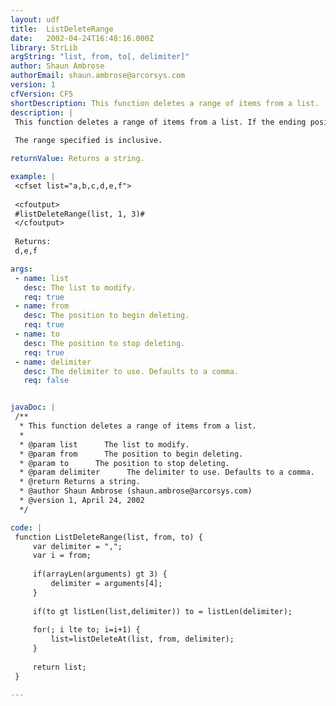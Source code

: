 ```yaml
---
layout: udf
title:  ListDeleteRange
date:   2002-04-24T16:48:16.000Z
library: StrLib
argString: "list, from, to[, delimiter]"
author: Shaun Ambrose
authorEmail: shaun.ambrose@arcorsys.com
version: 1
cfVersion: CF5
shortDescription: This function deletes a range of items from a list.
description: |
 This function deletes a range of items from a list. If the ending position is greater than the length of the list, every item from the starting position until the end of the list is deleted.
 
 The range specified is inclusive.

returnValue: Returns a string.

example: |
 <cfset list="a,b,c,d,e,f">
 
 <cfoutput>
 #listDeleteRange(list, 1, 3)#
 </cfoutput>
 
 Returns:
 d,e,f

args:
 - name: list
   desc: The list to modify.
   req: true
 - name: from
   desc: The position to begin deleting.
   req: true
 - name: to
   desc: The position to stop deleting. 
   req: true
 - name: delimiter
   desc: The delimiter to use. Defaults to a comma.
   req: false


javaDoc: |
 /**
  * This function deletes a range of items from a list.
  * 
  * @param list      The list to modify. 
  * @param from      The position to begin deleting. 
  * @param to      The position to stop deleting.  
  * @param delimiter      The delimiter to use. Defaults to a comma. 
  * @return Returns a string. 
  * @author Shaun Ambrose (shaun.ambrose@arcorsys.com) 
  * @version 1, April 24, 2002 
  */

code: |
 function ListDeleteRange(list, from, to) {
     var delimiter = ",";
     var i = from;
         
     if(arrayLen(arguments) gt 3) {
         delimiter = arguments[4];
     }
     
     if(to gt listLen(list,delimiter)) to = listLen(delimiter);
     
     for(; i lte to; i=i+1) {    
         list=listDeleteAt(list, from, delimiter);
     }
 
     return list;
 }

---
```


